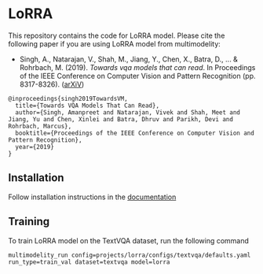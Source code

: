 # LoRRA

This repository contains the code for LoRRA model. Please cite the following paper if you are using LoRRA model from multimodelity:

* Singh, A., Natarajan, V., Shah, M., Jiang, Y., Chen, X., Batra, D., ... & Rohrbach, M. (2019). *Towards vqa models that can read*. In Proceedings of the IEEE Conference on Computer Vision and Pattern Recognition (pp. 8317-8326). ([arXiV](https://arxiv.org/abs/1904.08920))
```
@inproceedings{singh2019TowardsVM,
  title={Towards VQA Models That Can Read},
  author={Singh, Amanpreet and Natarajan, Vivek and Shah, Meet and Jiang, Yu and Chen, Xinlei and Batra, Dhruv and Parikh, Devi and Rohrbach, Marcus},
  booktitle={Proceedings of the IEEE Conference on Computer Vision and Pattern Recognition},
  year={2019}
}
```

## Installation

Follow installation instructions in the [documentation](https://multimodelity.readthedocs.io/en/latest/notes/installation.html)

## Training
To train LoRRA model on the TextVQA dataset, run the following command
```
multimodelity_run config=projects/lorra/configs/textvqa/defaults.yaml run_type=train_val dataset=textvqa model=lorra
```
